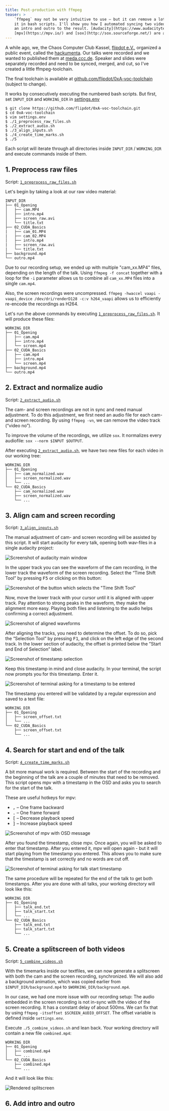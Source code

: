 ```yaml
---
title: Post-production with ffmpeg
teaser: >
    `ffmpeg` may not be very intuitive to use – but it can remove a lot of repetitive work when using
    it in bash scripts. I'll show you how I automated syncing two videos, combining them, and adding
    an intro and outro to the result. [Audacity](https://www.audacityteam.org/),
    [mpv](https://mpv.io/) and [sox](http://sox.sourceforge.net/) are also part of the toolchain.
---
```


A while ago, we, the Chaos Computer Club Kassel, [flipdot e.V.](https://flipdot.org), organized a public
event, called the [hackumenta](https://2019.hackumenta.de/). Our talks were recorded and we wanted to
published them at [meda.ccc.de](https://media.ccc.de). Speaker and slides were separately recorded and
need to be synced, merged, and cut, so I've created a little ffmpeg-toolchain.

The final toolchain is available at
[github.com/flipdot/0xA-voc-toolchain](https://github.com/flipdot/0xA-voc-toolchain/) (subject to change).

It works by consecutively executing the numbered bash scripts. But first, set `INPUT_DIR` and
`WORKING_DIR` in [settings.env](https://github.com/flipdot/0xA-voc-toolchain/blob/master/settings.env)

```console
$ git clone https://github.com/flipdot/0xA-voc-toolchain.git
$ cd 0xA-voc-toolchain
$ vim settings.env
$ ./1_preprocess_raw_files.sh
$ ./2_extract_audio.sh
$ ./3_align_inputs.sh
$ ./4_create_time_marks.sh
$ ./5
```

Each script will iterate through all directories inside `INPUT_DIR` / `WORKING_DIR` and execute commands
inside of them.

## 1. Preprocess raw files

Script: [`1_preprocess_raw_files.sh`](https://github.com/flipdot/0xA-voc-toolchain/blob/master/1_preprocess_raw_files.sh)

Let's begin by taking a look at our raw video material:

```text
INPUT_DIR
├── 01_Opening
│   ├── cam.MP4
│   ├── intro.mp4
│   ├── screen_raw.avi
│   └── title.txt
├── 02_CUDA_Basics
|   ├── cam_01.MP4
|   ├── cam_02.MP4
│   ├── intro.mp4
|   ├── screen_raw.avi
|   └── title.txt
├── background.mp4
└── outro.mp4
```

Due to our recording setup, we ended up with multiple "cam_xx.MP4" files, depending on the length of the
talk. Using `ffmpeg -f concat` together with a loop for the `-i` parameter allows us to combine all
`cam_xx.MP4` files into a single `cam.mp4`.

Also, the screen recordings were uncompressed.
`ffmpeg -hwaccel vaapi -vaapi_device /dev/dri/renderD128 -c:v h264_vaapi` allows us to efficiently re-encode
the recordings as H264.

Let's run the above commands by executing
[`1_preprocess_raw_files.sh`](https://github.com/flipdot/0xA-voc-toolchain/blob/master/1_preprocess_raw_files.sh).
It will produce these files:

```text
WORKING_DIR
├── 01_Opening
│   ├── cam.mp4
│   ├── intro.mp4
│   └── screen.mp4
├── 02_CUDA_Basics
│   ├── cam.mp4
│   ├── intro.mp4
│   └── screen.mp4
├── background.mp4
└── outro.mp4
```

## 2. Extract and normalize audio

Script: [`2_extract_audio.sh`](https://github.com/flipdot/0xA-voc-toolchain/blob/master/2_extract_audio.sh)

The cam- and screen recordings are not in sync and need manual adjustment. To do this adjustment, we first
need an audio file for each cam- and screen recording. By using `ffmpeg -vn`, we can remove the video track
(“video no”).

To improve the volume of the recordings, we utilize `sox`. It normalizes every audiofile:
`sox --norm $INPUT $OUTPUT`.

After executing [`2_extract_audio.sh`](https://github.com/flipdot/0xA-voc-toolchain/blob/master/2_extract_audio.sh),
we have two new files for each video in our working tree:

```text
WORKING_DIR
├── 01_Opening
│   ├── cam_normalized.wav
│   ├── screen_normalized.wav
│   └── ...
└── 02_CUDA_Basics
    ├── cam_normalized.wav
    ├── screen_normalized.wav
    └── ...
```

## 3. Align cam and screen recording

Script: [`3_align_inputs.sh`](https://github.com/flipdot/0xA-voc-toolchain/blob/master/3_align_inputs.sh)

The manual adjustment of cam- and screen recording will be assisted by this script. It will start audacity
for every talk, opening both wav-files in a single audacity project:

![Screenshot of audacity main window](audacity_opened.png "audacity project")

In the upper track you can see the waveform of the cam recording, in the lower track the waveform of the
screen recording. Select the “Time Shift Tool” by pressing <kbd>F5</kbd> or clicking on this button:

![Screenshot of the button which selects the "Time Shift Tool"](audacity_time_shift_tool.png "Time Shift Tool")

Now, move the lower track with your cursor until it is aligned with upper track. Pay attention to strong
peaks in the waveform, they make the alignment more easy. Playing both files and listening to the audio
helps confirming a correct adjustment.

![Screenshot of aligned waveforms](audacity_aligned.png "Aligned waveforms")

After aligning the tracks, you need to determine the offset. To do so, pick the “Selection Tool” by
pressing <kbd>F1</kbd>, and click on the left edge of the second track. In the lower section of audacity,
the offset is printed below the ”Start and End of Selection” label.

![Screenshot of timestamp selection](audacity_timestamp.png "Select the timestamp")

Keep this timestamp in mind and close audacity. In your terminal, the script now prompts you for this
timestamp. Enter it.

![Screenshot of terminal asking for a timestamp to be entered](enter_timestamp_offset.png "Prompt to enter timestamp")

The timestamp you entered will be validated by a regular expression and saved to a text file:

```text
WORKING_DIR
├── 01_Opening
│   ├── screen_offset.txt
│   └── ...
└── 02_CUDA_Basics
    ├── screen_offset.txt
    └── ...
```

## 4. Search for start and end of the talk

Script: [`4_create_time_marks.sh`](https://github.com/flipdot/0xA-voc-toolchain/blob/master/4_create_time_marks.sh)

A bit more manual work is required. Between the start of the recording and the beginning of the talk are
a couple of minutes that need to be removed. This script opens mpv with a timestamp in the OSD and asks
you to search for the start of the talk.

These are useful hotkeys for mpv:

- <kbd>,</kbd> – One frame backward
- <kbd>.</kbd> – One frame forward
- <kbd>[</kbd> – Decrease playback speed
- <kbd>]</kbd> – Increase playback speed

![Screenshot of mpv with OSD message](mpv_talk_start.png "Search for the start of the talk")

After you found the timestamp, close mpv. Once again, you will be asked to enter that timestamp. After
you entered it, mpv will open again - but it will start playing from the timestamp you entered. This
allows you to make sure that the timestamp is set correctly and no words are cut off.

![Screenshot of terminal asking for talk start timestamp](enter_timestamp_talk_start.png "Entering talk start with playback")

The same procedure will be repeated for the end of the talk to get both timestamps. After you are done
with all talks, your working directory will look like this:

```text
WORKING_DIR
├── 01_Opening
│   ├── talk_end.txt
│   ├── talk_start.txt
│   └── ...
└── 02_CUDA_Basics
    ├── talk_end.txt
    ├── talk_start.txt
    └── ...
```

## 5. Create a splitscreen of both videos

Script: [`5_combine_videos.sh`](https://github.com/flipdot/0xA-voc-toolchain/blob/master/5_combine_videos.sh)

With the timemarks inside our textfiles, we can now generate a splitscreen with both the cam and the
screen recording, synchronized. We will also add a background animation, which was copied earlier from
`$INPUT_DIR/background.mp4` to `$WORKING_DIR/background.mp4`.

In our case, we had one more issue with our recording setup: The audio embedded in the screen recording
is not in-sync with the video of the screen recording. It has a constant delay of about 500ms. We can
fix that by using `ffmpeg -itsoffset $SCREEN_AUDIO_OFFSET`. The offset variable is defined inside
`settings.env`.

Execute `./5_combine_videos.sh` and lean back. Your working directory will contain a new file `combined.mp4`:

```text
WORKING_DIR
├── 01_Opening
│   ├── combined.mp4
│   └── ...
└── 02_CUDA_Basics
    ├── combined.mp4
    └── ...
```

And it will look like this:

![Rendered splitscreen](splitscreen.png)

## 6. Add intro and outro